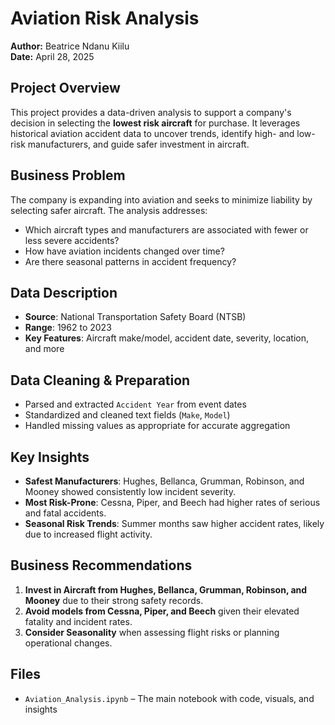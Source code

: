 # Aviation Risk Analysis

**Author:** Beatrice Ndanu Kiilu  
**Date:** April 28, 2025

## Project Overview

This project provides a data-driven analysis to support a company's decision in selecting the **lowest risk aircraft** for purchase. It leverages historical aviation accident data to uncover trends, identify high- and low-risk manufacturers, and guide safer investment in aircraft.

## Business Problem

The company is expanding into aviation and seeks to minimize liability by selecting safer aircraft. The analysis addresses:

- Which aircraft types and manufacturers are associated with fewer or less severe accidents?
- How have aviation incidents changed over time?
- Are there seasonal patterns in accident frequency?

## Data Description

- **Source**: National Transportation Safety Board (NTSB)
- **Range**: 1962 to 2023
- **Key Features**: Aircraft make/model, accident date, severity, location, and more

## Data Cleaning & Preparation

- Parsed and extracted `Accident Year` from event dates
- Standardized and cleaned text fields (`Make`, `Model`)
- Handled missing values as appropriate for accurate aggregation

## Key Insights

- **Safest Manufacturers**: Hughes, Bellanca, Grumman, Robinson, and Mooney showed consistently low incident severity.
- **Most Risk-Prone**: Cessna, Piper, and Beech had higher rates of serious and fatal accidents.
- **Seasonal Risk Trends**: Summer months saw higher accident rates, likely due to increased flight activity.

## Business Recommendations

1. **Invest in Aircraft from Hughes, Bellanca, Grumman, Robinson, and Mooney** due to their strong safety records.
2. **Avoid models from Cessna, Piper, and Beech** given their elevated fatality and incident rates.
3. **Consider Seasonality** when assessing flight risks or planning operational changes.
## Files
- `Aviation_Analysis.ipynb` – The main notebook with code, visuals, and insights
